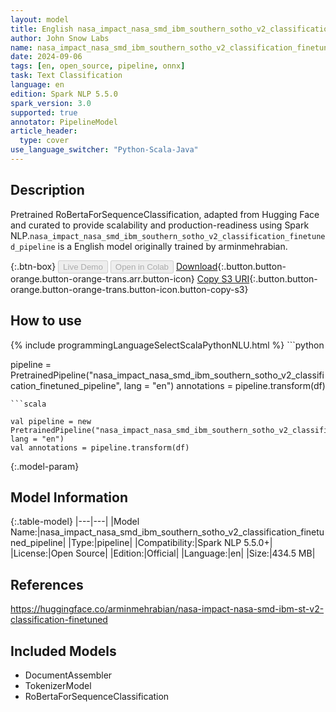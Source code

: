 ```yaml
---
layout: model
title: English nasa_impact_nasa_smd_ibm_southern_sotho_v2_classification_finetuned_pipeline pipeline RoBertaForSequenceClassification from arminmehrabian
author: John Snow Labs
name: nasa_impact_nasa_smd_ibm_southern_sotho_v2_classification_finetuned_pipeline
date: 2024-09-06
tags: [en, open_source, pipeline, onnx]
task: Text Classification
language: en
edition: Spark NLP 5.5.0
spark_version: 3.0
supported: true
annotator: PipelineModel
article_header:
  type: cover
use_language_switcher: "Python-Scala-Java"
---
```


## Description

Pretrained RoBertaForSequenceClassification, adapted from Hugging Face and curated to provide scalability and production-readiness using Spark NLP.`nasa_impact_nasa_smd_ibm_southern_sotho_v2_classification_finetuned_pipeline` is a English model originally trained by arminmehrabian.

{:.btn-box}
<button class="button button-orange" disabled>Live Demo</button>
<button class="button button-orange" disabled>Open in Colab</button>
[Download](https://s3.amazonaws.com/auxdata.johnsnowlabs.com/public/models/nasa_impact_nasa_smd_ibm_southern_sotho_v2_classification_finetuned_pipeline_en_5.5.0_3.0_1725613683975.zip){:.button.button-orange.button-orange-trans.arr.button-icon}
[Copy S3 URI](s3://auxdata.johnsnowlabs.com/public/models/nasa_impact_nasa_smd_ibm_southern_sotho_v2_classification_finetuned_pipeline_en_5.5.0_3.0_1725613683975.zip){:.button.button-orange.button-orange-trans.button-icon.button-copy-s3}

## How to use



<div class="tabs-box" markdown="1">
{% include programmingLanguageSelectScalaPythonNLU.html %}
```python

pipeline = PretrainedPipeline("nasa_impact_nasa_smd_ibm_southern_sotho_v2_classification_finetuned_pipeline", lang = "en")
annotations =  pipeline.transform(df)   

```
```scala

val pipeline = new PretrainedPipeline("nasa_impact_nasa_smd_ibm_southern_sotho_v2_classification_finetuned_pipeline", lang = "en")
val annotations = pipeline.transform(df)

```
</div>

{:.model-param}
## Model Information

{:.table-model}
|---|---|
|Model Name:|nasa_impact_nasa_smd_ibm_southern_sotho_v2_classification_finetuned_pipeline|
|Type:|pipeline|
|Compatibility:|Spark NLP 5.5.0+|
|License:|Open Source|
|Edition:|Official|
|Language:|en|
|Size:|434.5 MB|

## References

https://huggingface.co/arminmehrabian/nasa-impact-nasa-smd-ibm-st-v2-classification-finetuned

## Included Models

- DocumentAssembler
- TokenizerModel
- RoBertaForSequenceClassification